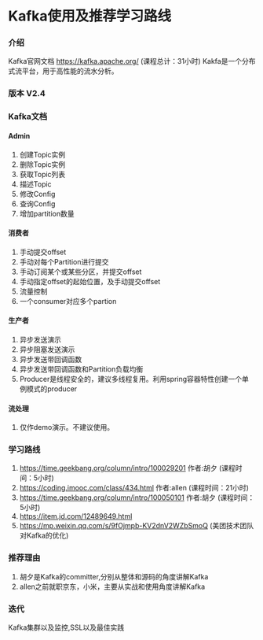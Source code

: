 # Kafka使用及推荐学习路线

### 介绍
Kafka官网文档 https://kafka.apache.org/ (课程总计：31小时)
Kakfa是一个分布式流平台，用于高性能的流水分析。

### 版本 V2.4

### Kafka文档
#### Admin
1. 创建Topic实例
2. 删除Topic实例
3. 获取Topic列表
4. 描述Topic
5. 修改Config
6. 查询Config
7. 增加partition数量
    
#### 消费者
1. 手动提交offset
2. 手动对每个Partition进行提交
3. 手动订阅某个或某些分区，并提交offset
4. 手动指定offset的起始位置，及手动提交offset
5. 流量控制
6. 一个consumer对应多个partion

#### 生产者
1. 异步发送演示
2. 异步阻塞发送演示
3. 异步发送带回调函数
4. 异步发送带回调函数和Partition负载均衡
5. Producer是线程安全的，建议多线程复用。利用spring容器特性创建一个单例模式的producer

#### 流处理
1. 仅作demo演示。不建议使用。


### 学习路线
1.  https://time.geekbang.org/column/intro/100029201 作者:胡夕 (课程时间：5小时)
2.  https://coding.imooc.com/class/434.html 作者:allen  (课程时间：21小时)
3.  https://time.geekbang.org/column/intro/100050101 作者:胡夕 (课程时间：5小时)
4.  https://item.jd.com/12489649.html
5.  https://mp.weixin.qq.com/s/9fOjmpb-KV2dnV2WZbSmoQ (美团技术团队对Kafka的优化)

### 推荐理由
1. 胡夕是Kafka的committer,分别从整体和源码的角度讲解Kafka
2. allen之前就职京东，小米，主要从实战和使用角度讲解Kafka

### 迭代
Kafka集群以及监控,SSL以及最佳实践



